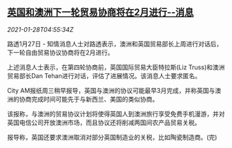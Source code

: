 <!--1611811396000-->
[英国和澳洲下一轮贸易协商将在2月进行--消息](https://cn.reuters.com/article/uk-au-trade-talk-0128-idCNKBS29X0GJ)
------

<div><i>2021-01-28T04:55:34Z</i></div><p>路透1月27日 - 知情消息人士对路透表示，澳洲和英国贸易部长上周进行对话后，下一轮自由贸易协议协商将在2月进行。</p><p>上述消息人士表示，在第四轮协商前，英国国际贸易大臣特拉斯(Liz Truss)和澳洲贸易部长Dan Tehan进行对话，评估了进展情况。该消息人士要求匿名。</p><p>City AM报纸周三稍早报导，英国与澳洲的协议可能最早3月完成，并称英国与澳洲的协商完成时间可能先于与新西兰、美国的类似协商。</p><p>该报称，与澳洲的贸易协议计划将使得英国人到澳洲旅行享受免费手机漫游，并对英国电信公司开放澳洲市场，而且协议还将削减两国间农产品贸易关税。</p><p>报导称，英国还要求澳洲取消对部分英国制造业的关税，比如陶瓷制造商。(完)</p>
